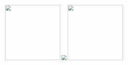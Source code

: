 <div>
  <img height="180em" src="https://github-readme-stats.vercel.app/api?username=BernardoJFilho&show_icons=true&theme=gruvbox&include_all_commits=true&count_private=true"/>
  <img src="https://media.tenor.com/CFowpSoO7VsAAAAM/adad.gif"/>
  <img height="180em" src="https://github-readme-stats.vercel.app/api/top-langs/?username=BernardoJFilho&layout=compact&langs_count=10&theme=gruvbox"/>


  <!-- TEMAS: dark, radical, merko, gruvbox, tokyonight, onedark, cobalt, synthwave, highcontrast, dracula -->
</div>
